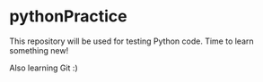 # pythonPractice

This repository will be used for testing Python code.  Time to learn something new!

Also learning Git :)

